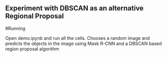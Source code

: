 ## Experiment with DBSCAN as an alternative Regional Proposal

#Running

Open demo.ipynb and run all the cells. Chooses a random image and predicts the objects in the image using Mask R-CNN and a DBSCAN based region proposal algorithm